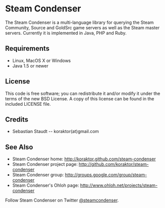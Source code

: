 Steam Condenser
===============

The Steam Condenser is a multi-language library for querying the Steam
Community, Source and GoldSrc game servers as well as the Steam master servers.
Currently it is implemented in Java, PHP and Ruby.

## Requirements

* Linux, MacOS X or Windows
* Java 1.5 or newer

## License

This code is free software; you can redistribute it and/or modify it under the
terms of the new BSD License. A copy of this license can be found in the
included LICENSE file.

## Credits

* Sebastian Staudt -- koraktor(at)gmail.com

## See Also

* Steam Condenser home: http://koraktor.github.com/steam-condenser
* Steam Condenser project page: http://github.com/koraktor/steam-condenser
* Steam Condenser group: http://groups.google.com/group/steam-condenser
* Steam Condenser's Ohloh page: http://www.ohloh.net/projects/steam-condenser

Follow Steam Condenser on Twitter
[@steamcondenser](http://twitter.com/steamcondenser).
